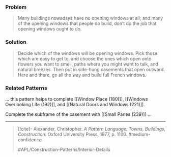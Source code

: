 ### Problem
>Many buildings nowadays have no opening windows at all; and many of the opening windows that people do build, don’t do the job that opening windows ought to do.

### Solution
>Decide which of the windows will be opening windows. Pick those which are easy to get to, and choose the ones which open onto flowers you want to smell, paths where you might want to talk, and natural breezes. Then put in side-hung casements that open outward. Here and there, go all the way and build full French windows.

### Related Patterns
... this pattern helps to complete [[Window Place (180)]], [[Windows Overlooking Life (192)]], and [[Natural Doors and Windows (221)]].

Complete the subframe of the casement with [[Small Panes (239)]] ...

---

> [!cite]- Alexander, Christopher. _A Pattern Language: Towns, Buildings, Construction_. Oxford University Press, 1977, p. 1100.
> #medium-confidence
>
> #APL/Construction-Patterns/Interior-Details
